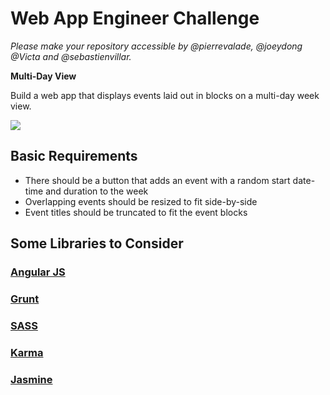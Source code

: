 # Web App Engineer Challenge

*Please make your repository accessible by @pierrevalade, @joeydong @Victa and @sebastienvillar.*

**Multi-Day View**

Build a web app that displays events laid out in blocks on a multi-day week view.

![](http://cl.ly/image/1O3C1228362c/content)

## Basic Requirements

- There should be a button that adds an event with a random start date-time and duration to the week
- Overlapping events should be resized to fit side-by-side
- Event titles should be truncated to fit the event blocks

## Some Libraries to Consider

### [Angular JS](https://github.com/angular/angular.js)

### [Grunt](https://github.com/gruntjs/grunt)

### [SASS](https://github.com/sass/sass)

### [Karma](https://github.com/karma-runner/karma)

### [Jasmine](https://github.com/pivotal/jasmine)
